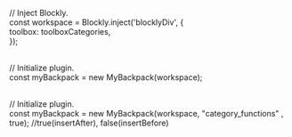 // Inject Blockly.<br>
const workspace = Blockly.inject('blocklyDiv', {<br>
    toolbox: toolboxCategories,<br>
});<br><br>

// Initialize plugin.<br>
const myBackpack = new MyBackpack(workspace);<br><br>

// Initialize plugin.<br>
const myBackpack = new MyBackpack(workspace, "category_functions" , true);    //true(insertAfter), false(insertBefore)
